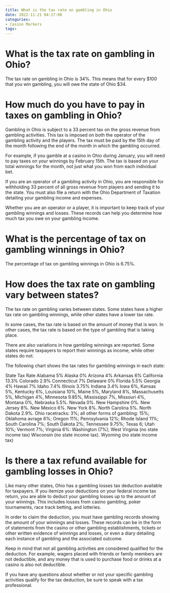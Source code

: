 ```yaml
---
title: What is the tax rate on gambling in Ohio
date: 2022-11-21 04:17:08
categories:
- Casino Markers
tags:
---
```



#  What is the tax rate on gambling in Ohio?

The tax rate on gambling in Ohio is 34%. This means that for every $100 that you win gambling, you will owe the state of Ohio $34.

#  How much do you have to pay in taxes on gambling in Ohio?

Gambling in Ohio is subject to a 33 percent tax on the gross revenue from gambling activities. This tax is imposed on both the operator of the gambling activity and the players. The tax must be paid by the 15th day of the month following the end of the month in which the gambling occurred.

For example, if you gamble at a casino in Ohio during January, you will need to pay taxes on your winnings by February 15th. The tax is based on your total winnings for the month, not just what you won from each individual bet.

If you are an operator of a gambling activity in Ohio, you are responsible for withholding 33 percent of all gross revenue from players and sending it to the state. You must also file a return with the Ohio Department of Taxation detailing your gambling income and expenses.

Whether you are an operator or a player, it is important to keep track of your gambling winnings and losses. These records can help you determine how much tax you owe on your gambling income.

#  What is the percentage of tax on gambling winnings in Ohio?

The percentage of tax on gambling winnings in Ohio is 6.75%.

#  How does the tax rate on gambling vary between states?

The tax rate on gambling varies between states. Some states have a higher tax rate on gambling winnings, while other states have a lower tax rate.

In some cases, the tax rate is based on the amount of money that is won. In other cases, the tax rate is based on the type of gambling that is taking place.

There are also variations in how gambling winnings are reported. Some states require taxpayers to report their winnings as income, while other states do not.

The following chart shows the tax rates for gambling winnings in each state:

State Tax Rate Alabama 5% Alaska 0% Arizona 4% Arkansas 6% California 13.3% Colorado 2.9% Connecticut 7% Delaware 0% Florida 5.5% Georgia 4% Hawaii 7% Idaho 7.4% Illinois 3.75% Indiana 3.4% Iowa 6%, Kansas 5%, Kentucky 6%, Louisiana 10%, Maine 5%, Maryland 8%, Massachusetts 5%, Michigan 4%, Minnesota 9.85%, Mississippi 7%, Missouri 4%, Montana 0%, Nebraska 5.5%. Nevada 0%. New Hampshire 0%. New Jersey 8%. New Mexico 6%. New York 8%. North Carolina 5%. North Dakota 2.9%. Ohio racetracks: 3%; all other forms of gambling: 15%; Oklahoma avrage 6%; Oregon 11%; Pennsylvania 12%; Rhode Island 11%; South Carolina 7%; South Dakota 2%; Tennessee 9.75%; Texas 6; Utah 10%; Vermont 7%; Virginia 6%: Washington (7%); West Virginia (no state income tax) Wisconsin (no state income tax). Wyoming (no state income tax)

#  Is there a tax refund available for gambling losses in Ohio?

Like many other states, Ohio has a gambling losses tax deduction available for taxpayers. If you itemize your deductions on your federal income tax return, you are able to deduct your gambling losses up to the amount of your winnings. This includes losses from casino gambling, poker tournaments, race track betting, and lotteries.

In order to claim the deduction, you must have gambling records showing the amount of your winnings and losses. These records can be in the form of statements from the casino or other gambling establishments, tickets or other written evidence of winnings and losses, or even a diary detailing each instance of gambling and the associated outcome.

Keep in mind that not all gambling activities are considered qualified for the deduction. For example, wagers placed with friends or family members are not deductible, and any money that is used to purchase food or drinks at a casino is also not deductible.

If you have any questions about whether or not your specific gambling activities qualify for the tax deduction, be sure to speak with a tax professional.